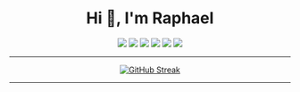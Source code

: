 <h1 align="center">Hi 👋, I'm Raphael</h1>

<div>
<div>

<div align="center">

![](https://img.shields.io/badge/OS-Linux-informational?style=flat&logo=<Linux>&logoColor=white&color=2bbc8a)
![](https://img.shields.io/badge/Code-Java-informational?style=flat&logo=<Linux>&logoColor=white&color=2bbc8a)
![](https://img.shields.io/badge/Code-C-informational?style=flat&logo=<Linux>&logoColor=white&color=2bbc8a)
![](https://img.shields.io/badge/Code-Python-informational?style=flat&logo=<Linux>&logoColor=white&color=2bbc8a)
![](https://img.shields.io/badge/Code-x64_Assembly-informational?style=flat&logo=<Linux>&logoColor=white&color=2bbc8a)
![](https://img.shields.io/badge/Editor-Nvim-informational?style=flat&logo=<Linux>&logoColor=white&color=2bbc8a)

</div>
  </div>
  
---


<div align="center">

  [![GitHub Streak](http://github-readme-streak-stats.herokuapp.com?user=raphaeldichler&hide_border=true&date_format=M%20j%5B%2C%20Y%5D)](https://git.io/streak-stats)
  
</div>

---


<!--  ![](./profile-3d-contrib/profile-green-animate.svg) -->




